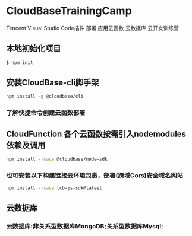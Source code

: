 # CloudBaseTrainingCamp
Tencent Visual Studio Code插件 部署  应用云函数 云数据库 云开发训练营

## 本地初始化项目
```bash
$ npm init 
```
## 安装CloudBase-cli脚手架
```bash
npm install -g @cloudbase/cli
```
### 了解快捷命令创建云函数部署
## CloudFunction 各个云函数按需引入nodemodules依赖及调用
```bash
npm install --save @cloudbase/node-sdk
```
### 也可安装以下构建链接云环境包裹，部署(跨域Cors)安全域名网站 

```bash
npm install --save tcb-js-sdk@latest
```
## 云数据库
### 云数据库:非关系型数据库MongoDB;关系型数据库Mysql;


